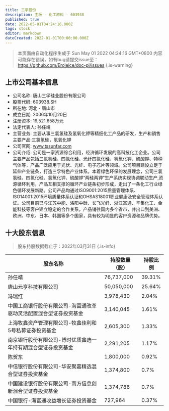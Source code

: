 ```yaml
---
title: 三孚股份
description: 主板 - 化工原料 - 603938
published: true
date: 2022-05-01T04:24:16.000Z
tags: stock
editor: markdown
dateCreated: 2022-01-01T00:00:00.000Z
---
```


> 本页面由自动化程序生成于 Sun May 01 2022 04:24:16 GMT+0800
> 内容可能存在错误，如有bug请提交issue至：https://github.com/Eroleice/doc-pi/issues
{.is-warning}

## 上市公司基本信息
- 公司名称: 唐山三孚硅业股份有限公司
- 股票代码: 603938.SH
- 所在地: 河北 - 唐山市
- 成立日期: 2006年10月20日
- 注册资本: 19,521.658万元
- 法定代表人: 孙任靖
- 主营业务: 主要从事三氯氢硅及氢氧化钾等精细化工产品的研发，生产和销售主要产品:三氯氢硅，氢氧化钾
- 公司官网: www.tssunfar.com
- 公司介绍: 公司是一家资源综合利用，经济循环发展的高科技化工企业。公司主要产品包括三氯氢硅、四氯化硅、光纤四氯化硅、氢氧化钾、硫酸钾、特种气体等，产品广泛应用于光伏、光纤、电子芯片等领域。公司项目建设立足于延伸产业链条，打造三孚特色产业体系。本着绿色环保的发展理念，公司三氯氢硅、四氯化硅、氢氧化钾、硫酸钾“两硅两钾”生产系统实现协调联动生产,资源循环利用，产品互相支撑的循环产业链条初步形成，走出了一条化工行业绿色循环发展新路。公司产品均通过ISO9001:2015质量管理体系、ISO14001:2015环境质量体系认证和OHSAS18001职业健康及安全管理体系认证。公司目前已与江苏中能、洛阳中硅、长飞光纤、浙江富通、辛集化工、金能科技等客户建立稳定的合作关系，产品销往国内多个省市，并出口到美洲、欧洲、中东、日本、韩国等多个国家，具有较为明显的客户资源和品牌优势。


## 十大股东信息
> 股东持股数据截止于：2022年03月31日
{.is-info}

| 股东名称 | 持股数量（股） | 持股比例 |
| --- | --- | --- |
| 孙任靖 | 76,737,000 | 39.31% |
| 唐山元亨科技有限公司 | 50,050,000 | 25.64% |
| 冯瑞红 | 3,978,430 | 2.04% |
| 中国工商银行股份有限公司-海富通改革驱动灵活配置混合型证券投资基金 | 3,140,045 | 1.61% |
| 上海牧鑫资产管理有限公司-牧鑫佳利和5号私募证券投资基金 | 2,605,300 | 1.33% |
| 南京银行股份有限公司-博时优质鑫选一年持有期混合型证券投资基金 | 2,291,205 | 1.17% |
| 陈贺东 | 1,800,000 | 0.92% |
| 中信银行股份有限公司-华安聚嘉精选混合型证券投资基金 | 1,374,800 | 0.7% |
| 中国建设银行股份有限公司-南方信息创新混合型证券投资基金 | 1,374,786 | 0.7% |
| 中国银行-海富通收益增长证券投资基金 | 727,964 | 0.37% |




